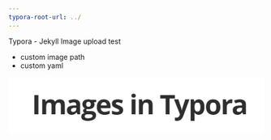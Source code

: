 ```yaml
---
typora-root-url: ../
---
```




Typora - Jekyll Image upload test



* custom image path
* custom yaml



![image-20231102104441110](/assets/images/image-20231102104441110.png)

